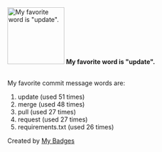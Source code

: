 <img src="https://my-badges.github.io/my-badges/favorite-word.png" alt="My favorite word is &quot;update&quot;." title="My favorite word is &quot;update&quot;." width="128">
<strong>My favorite word is &quot;update&quot;.</strong>
<br><br>

My favorite commit message words are:

1. update (used 51 times)
2. merge (used 48 times)
3. pull (used 27 times)
4. request (used 27 times)
5. requirements.txt (used 26 times)


Created by <a href="https://github.com/my-badges/my-badges">My Badges</a>